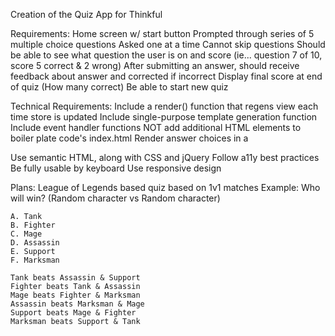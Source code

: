 Creation of the Quiz App for Thinkful

Requirements:
 Home screen w/ start button
 Prompted through series of 5 multiple choice questions
    Asked one at a time
 Cannot skip questions
 Should be able to see what question the user is on and score
    (ie... question 7 of 10, score 5 correct & 2 wrong)
 After submitting an answer, should receive feedback about answer and
    corrected if incorrect
 Display final score at end of quiz (How many correct)
 Be able to start new quiz

Technical Requirements:
 Include a render() function that regens view each time store is updated
 Include single-purpose template generation function
 Include event handler functions
 NOT add additional HTML elements to boiler plate code's index.html
 Render answer choices in a <form>
 Use semantic HTML, along with CSS and jQuery
 Follow a11y best practices
 Be fully usable by keyboard
 Use responsive design

Plans: 
 League of Legends based quiz based on 1v1 matches
 Example: Who will win? (Random character vs Random character)
 
    A. Tank
    B. Fighter
    C. Mage
    D. Assassin
    E. Support
    F. Marksman

    Tank beats Assassin & Support
    Fighter beats Tank & Assassin
    Mage beats Fighter & Marksman
    Assassin beats Marksman & Mage
    Support beats Mage & Fighter
    Marksman beats Support & Tank
 